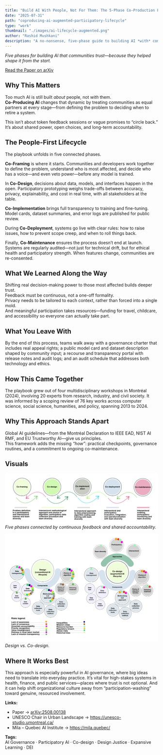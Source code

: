```yaml
---
title: "Build AI With People, Not For Them: The 5-Phase Co-Production Playbook"
date: "2025-07-31"
path: "coproducing-ai-augmented-participatory-lifecycle"
type: "work"
thumbnail: "./images/ai-lifecycle-augmented.png"
author: "Rashid Mushkani"
description: "A no-nonsense, five-phase guide to building AI *with* communities—so decisions, risks, and benefits are shared from day one."
---
```


*Five phases for building AI that communities trust—because they helped shape it from the start.*

[Read the Paper on arXiv](https://arxiv.org/abs/2508.00138)


## Why This Matters

Too much AI is still built *about* people, not *with* them.  
**Co-Producing AI** changes that dynamic by treating communities as equal partners at every stage—from defining the problem to deciding when to retire a system.

This isn’t about token feedback sessions or vague promises to “circle back.”  
It’s about shared power, open choices, and long-term accountability.


## The People-First Lifecycle

The playbook unfolds in five connected phases.

**Co-Framing** is where it starts. Communities and developers work together to define the problem, understand who is most affected, and decide who has a voice—and even veto power—before any model is trained.

In **Co-Design**, decisions about data, models, and interfaces happen in the open. Participatory prototyping weighs trade-offs between accuracy, privacy, explainability, and cost in real time, with all stakeholders at the table.

**Co-Implementation** brings full transparency to training and fine-tuning. Model cards, dataset summaries, and error logs are published for public review.

During **Co-Deployment**, systems go live with clear rules: how to raise issues, how to prevent scope creep, and when to roll things back.

Finally, **Co-Maintenance** ensures the process doesn’t end at launch. Systems are regularly audited—not just for technical drift, but for ethical health and participatory strength. When features change, communities are re-consented.


## What We Learned Along the Way

Shifting real decision-making power to those most affected builds deeper trust.  
Feedback must be continuous, not a one-off formality.  
Privacy needs to be tailored to each context, rather than forced into a single mold.  
And meaningful participation takes resources—funding for travel, childcare, and accessibility so everyone can actually take part.


## What You Leave With

By the end of this process, teams walk away with a governance charter that includes real appeal rights; a public model card and dataset description shaped by community input; a recourse and transparency portal with release notes and audit logs; and an audit schedule that addresses both technology and ethics.


## How This Came Together

The playbook grew out of four multidisciplinary workshops in Montréal (2024), involving 20 experts from research, industry, and civil society. It was informed by a scoping review of 76 key works across computer science, social science, humanities, and policy, spanning 2013 to 2024.


## Why This Approach Stands Apart

Global AI guidelines—from the Montréal Declaration to IEEE EAD, NIST AI RMF, and EU Trustworthy AI—give us principles.  
This framework adds the missing *“how”*: practical checkpoints, governance routines, and a commitment to ongoing co-maintenance.


## Visuals

![Lifecycle overview.](./images/coproducing_ai_lifecycle.png)  
*Five phases connected by continuous feedback and shared accountability.*

![Risks in Design versus Co-design.](./images/design.png)  
*Design vs. Co-design.*


## Where It Works Best

This approach is especially powerful in AI governance, where big ideas need to translate into everyday practice. It’s vital for high-stakes systems in health, finance, and public services—places where trust is not optional. And it can help shift organizational culture away from “participation-washing” toward genuine, resourced involvement.


**Links:**  
- Paper → [arXiv:2508.00138](https://arxiv.org/abs/2508.00138)  
- UNESCO Chair in Urban Landscape → <https://unesco-studio.umontreal.ca/>  
- Mila – Quebec AI Institute → <https://mila.quebec/>

**Tags:**  
AI Governance · Participatory AI · Co-design · Design Justice · Expansive Learning · DEI
